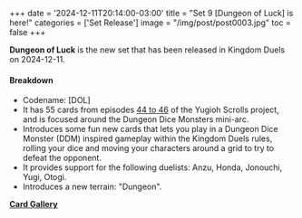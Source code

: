 +++
date = '2024-12-11T20:14:00-03:00'
title = "Set 9 [Dungeon of Luck] is here!"
categories = ['Set Release']
image = "/img/post/post0003.jpg"
toc = false
+++

**Dungeon of Luck** is the new set that has been released in Kingdom Duels on 2024-12-11.

#### Breakdown

- Codename: [DOL]
- It has 55 cards from episodes [44 to 46](/story/museum-arc/) of the Yugioh Scrolls project, and is focused around the Dungeon Dice Monsters mini-arc.
- Introduces some fun new cards that lets you play in a Dungeon Dice Monster (DDM) inspired gameplay within the Kingdom Duels rules, rolling your dice and moving your characters around a grid to try to defeat the opponent.
- It provides support for the following duelists: Anzu, Honda, Jonouchi, Yugi, Otogi.
- Introduces a new terrain: "Dungeon".

[**Card Gallery**](/deckbuilder/index.html#9)
